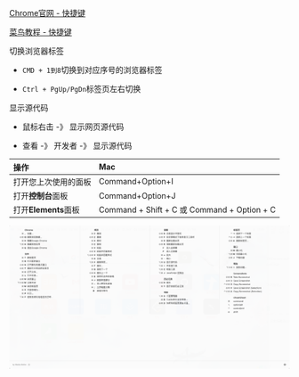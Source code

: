 [Chrome官网 - 快捷键](https://developer.chrome.com/docs/devtools/shortcuts?hl=zh-cn)

[菜鸟教程 - 快捷键](https://www.runoob.com/w3cnote/google-chrome-shortcuts.html)



切换浏览器标签

* `CMD + 1到8`切换到对应序号的浏览器标签

* `Ctrl + PgUp/PgDn`标签页左右切换



显示源代码

* 鼠标右击 -》 显示网页源代码

* 查看 -》 开发者 -》 显示源代码

| 操作                 | Mac                                         |
| :------------------- | :------------------------------------------ |
| 打开您上次使用的面板 | Command+Option+I                            |
| 打开**控制台**面板   | Command+Option+J                            |
| 打开**Elements**面板 | Command + Shift + C 或 Command + Option + C |



![](images/001.png)
